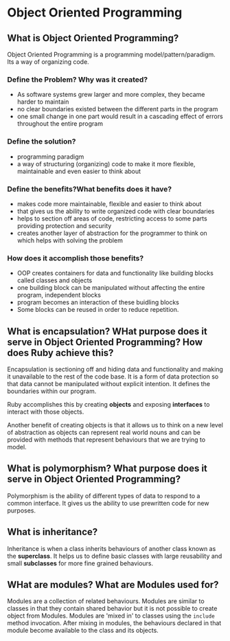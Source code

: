 # Object Oriented Programming

## What is Object Oriented Programming?   

Object Oriented Programming is a programming model/pattern/paradigm. Its a way of organizing code.

### Define the Problem? Why was it created?

- As software systems grew larger and more complex, they became harder to maintain
- no clear boundaries existed between the different parts in the program
- one small change in one part would result in a cascading effect of errors throughout the entire program

### Define the solution?
- programming paradigm
- a way of structuring (organizing) code to make it more flexible, maintainable and even easier to think about


### Define the benefits?What benefits does it have?

- makes code more maintainable, flexible and easier to think about
- that gives us the ability to write organized code with clear boundaries 
- helps to section off areas of code, restricting access to some parts providing protection and security
- creates another layer of abstraction for the programmer to think on which helps with solving the problem

### How does it accomplish those benefits?

- OOP creates containers for data and functionality like building blocks called classes and objects
- one building block can be manipulated without affecting the entire program, independent blocks
- program becomes an interaction of these buidling blocks
- Some blocks can be reused in order to reduce repetition.

## What is encapsulation? WHat purpose does it serve in Object Oriented Programming? How does Ruby achieve this?

Encapsulation is sectioning off and hiding data and functionality and making it unavailable to the rest of the code base. It is a form of data protection so that data cannot be manipulated without explicit intention.
It defines the boundaries within our program.

Ruby accomplishes this by creating **objects** and exposing **interfaces** to interact with those objects.

Another benefit of creating objects is that it allows us to think on a new level of abstraction as objects can represent real world nouns and can be provided with methods that represent behaviours that we are trying to model.


## What is polymorphism? What purpose does it serve in Object Oriented Programming?

Polymorphism is the ability of different types of data to respond to a common interface. It gives us the ability to use prewritten code for new purposes.

## What is inheritance?

Inheritance is when a class inherits behaviours of another class known as the **superclass**. It helps us to define basic classes with large reusability and small **subclasses** for more fine grained behaviours.

## WHat are modules? What are Modules used for?

Modules are a collection of related behaviours. Modules are similar to classes in that they contain shared behavior but it is not possible to create object from Modules. Modules are 'mixed in' to classes using the `include` method invocation. After mixing in modules, the behaviours declared in that module become available to the class and its objects.

